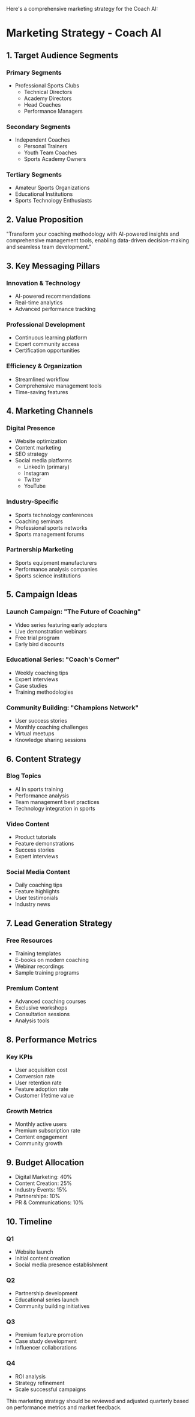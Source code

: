 Here's a comprehensive marketing strategy for the Coach AI:

# Marketing Strategy - Coach AI

## 1. Target Audience Segments

### Primary Segments

- Professional Sports Clubs
    - Technical Directors
    - Academy Directors
    - Head Coaches
    - Performance Managers

### Secondary Segments

- Independent Coaches
    - Personal Trainers
    - Youth Team Coaches
    - Sports Academy Owners

### Tertiary Segments

- Amateur Sports Organizations
- Educational Institutions
- Sports Technology Enthusiasts

## 2. Value Proposition

"Transform your coaching methodology with AI-powered insights and comprehensive management tools,
enabling data-driven decision-making and seamless team development."

## 3. Key Messaging Pillars

### Innovation & Technology

- AI-powered recommendations
- Real-time analytics
- Advanced performance tracking

### Professional Development

- Continuous learning platform
- Expert community access
- Certification opportunities

### Efficiency & Organization

- Streamlined workflow
- Comprehensive management tools
- Time-saving features

## 4. Marketing Channels

### Digital Presence

- Website optimization
- Content marketing
- SEO strategy
- Social media platforms
    - LinkedIn (primary)
    - Instagram
    - Twitter
    - YouTube

### Industry-Specific

- Sports technology conferences
- Coaching seminars
- Professional sports networks
- Sports management forums

### Partnership Marketing

- Sports equipment manufacturers
- Performance analysis companies
- Sports science institutions

## 5. Campaign Ideas

### Launch Campaign: "The Future of Coaching"

- Video series featuring early adopters
- Live demonstration webinars
- Free trial program
- Early bird discounts

### Educational Series: "Coach's Corner"

- Weekly coaching tips
- Expert interviews
- Case studies
- Training methodologies

### Community Building: "Champions Network"

- User success stories
- Monthly coaching challenges
- Virtual meetups
- Knowledge sharing sessions

## 6. Content Strategy

### Blog Topics

- AI in sports training
- Performance analysis
- Team management best practices
- Technology integration in sports

### Video Content

- Product tutorials
- Feature demonstrations
- Success stories
- Expert interviews

### Social Media Content

- Daily coaching tips
- Feature highlights
- User testimonials
- Industry news

## 7. Lead Generation Strategy

### Free Resources

- Training templates
- E-books on modern coaching
- Webinar recordings
- Sample training programs

### Premium Content

- Advanced coaching courses
- Exclusive workshops
- Consultation sessions
- Analysis tools

## 8. Performance Metrics

### Key KPIs

- User acquisition cost
- Conversion rate
- User retention rate
- Feature adoption rate
- Customer lifetime value

### Growth Metrics

- Monthly active users
- Premium subscription rate
- Content engagement
- Community growth

## 9. Budget Allocation

- Digital Marketing: 40%
- Content Creation: 25%
- Industry Events: 15%
- Partnerships: 10%
- PR & Communications: 10%

## 10. Timeline

### Q1

- Website launch
- Initial content creation
- Social media presence establishment

### Q2

- Partnership development
- Educational series launch
- Community building initiatives

### Q3

- Premium feature promotion
- Case study development
- Influencer collaborations

### Q4

- ROI analysis
- Strategy refinement
- Scale successful campaigns

This marketing strategy should be reviewed and adjusted quarterly based on performance metrics and
market feedback.
